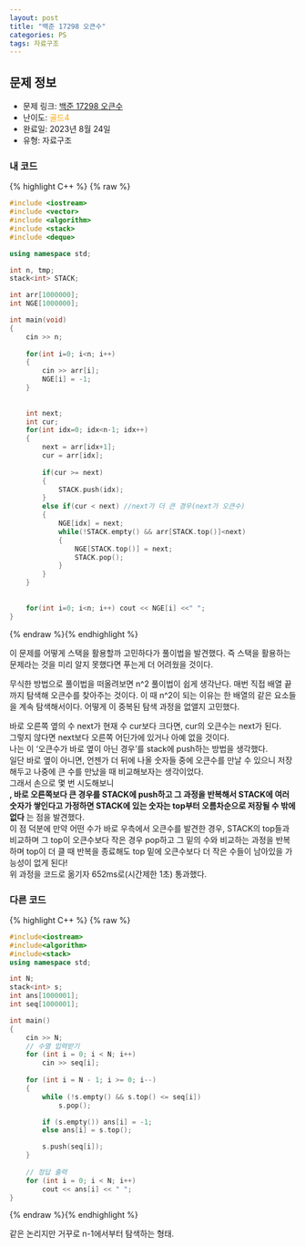 ```yaml
---
layout: post
title: "백준 17298 오큰수"
categories: PS
tags: 자료구조
---
```


## 문제 정보
- 문제 링크: [백준 17298 오큰수](https://www.acmicpc.net/problem/17298)
- 난이도: <span style="color:#FFA500">골드4</span>
- 완료일: 2023년 8월 24일
- 유형: 자료구조

### 내 코드

{% highlight C++ %} {% raw %}
```C++
#include <iostream>
#include <vector>
#include <algorithm>
#include <stack>
#include <deque>

using namespace std;

int n, tmp;
stack<int> STACK;

int arr[1000000];
int NGE[1000000];

int main(void)
{
	cin >> n;
	
	for(int i=0; i<n; i++)
	{
		cin >> arr[i];
		NGE[i] = -1;
	}
	
	
	int next;
	int cur;
	for(int idx=0; idx<n-1; idx++)
	{
		next = arr[idx+1];
		cur = arr[idx];
		
		if(cur >= next)
		{
			STACK.push(idx);
		}
		else if(cur < next) //next가 더 큰 경우(next가 오큰수)
		{
			NGE[idx] = next;
			while(!STACK.empty() && arr[STACK.top()]<next)
			{
				NGE[STACK.top()] = next;
				STACK.pop();
			}
		}
	}
	
	
	for(int i=0; i<n; i++) cout << NGE[i] <<" ";
}
```
{% endraw %}{% endhighlight %}

이 문제를 어떻게 스택을 활용할까 고민하다가 풀이법을 발견했다. 즉 스택을 활용하는 문제라는 것을 미리 알지 못했다면 푸는게 더 어려웠을 것이다.

무식한 방법으로 풀이법을 떠올려보면 n^2 풀이법이 쉽게 생각난다. 매번 직접 배열 끝까지 탐색해 오큰수를 찾아주는 것이다. 이 때 n^2이 되는 이유는 한 배열의 같은 요소들을 계속 탐색해서이다. 어떻게 이 중복된 탐색 과정을 없앨지 고민했다.

바로 오른쪽 옆의 수 next가 현재 수 cur보다 크다면, cur의 오큰수는 next가 된다.  
그렇지 않다면 next보다 오른쪽 어딘가에 있거나 아예 없을 것이다.  
나는 이 ‘오큰수가 바로 옆이 아닌 경우’를 stack에 push하는 방법을 생각했다.  
일단 바로 옆이 아니면, 언젠가 더 뒤에 나올 숫자들 중에 오큰수를 만날 수 있으니 저장해두고 나중에 큰 수를 만났을 때 비교해보자는 생각이었다.  
그래서 손으로 몇 번 시도해보니  
**, 바로 오른쪽보다 큰 경우를 STACK에 push하고 그 과정을 반복해서 STACK에 여러 숫자가 쌓인다고 가정하면 STACK에 있는 숫자는 top부터 오름차순으로 저장될 수 밖에 없다** 는 점을 발견했다.  
이 점 덕분에 만약 어떤 수가 바로 우측에서 오큰수를 발견한 경우, STACK의 top들과 비교하며 그 top이 오큰수보다 작은 경우 pop하고 그 밑의 수와 비교하는 과정을 반복하며 top이 더 클 때 반복을 종료해도 top 밑에 오큰수보다 더 작은 수들이 남아있을 가능성이 없게 된다!  
위 과정을 코드로 옮기자 652ms로(시간제한 1초) 통과했다.  

### 다른 코드

{% highlight C++ %} {% raw %}
```C++
#include<iostream>
#include<algorithm>
#include<stack>
using namespace std;

int N;
stack<int> s;
int ans[1000001];
int seq[1000001];

int main()
{
	cin >> N;
	// 수열 입력받기
	for (int i = 0; i < N; i++)
		cin >> seq[i];
	
	for (int i = N - 1; i >= 0; i--)
	{
		while (!s.empty() && s.top() <= seq[i])
			s.pop();

		if (s.empty()) ans[i] = -1;
		else ans[i] = s.top();

		s.push(seq[i]);
	}
	
	// 정답 출력
	for (int i = 0; i < N; i++)
		cout << ans[i] << " ";
}
```
{% endraw %}{% endhighlight %}

같은 논리지만 거꾸로 n-1에서부터 탐색하는 형태.
